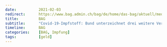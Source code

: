 ```yaml
---
date:          2021-02-03
redirect:      https://www.bag.admin.ch/bag/de/home/das-bag/aktuell/medienmitteilungen.msg-id-82224.html
title:         BAG
subtitle:      "Covid-19-Impfstoff: Bund unterzeichnet drei weitere Verträge"
timeline:      BAG
categories:    [BAG, Impfung]
tags:          [geld]
---
```

